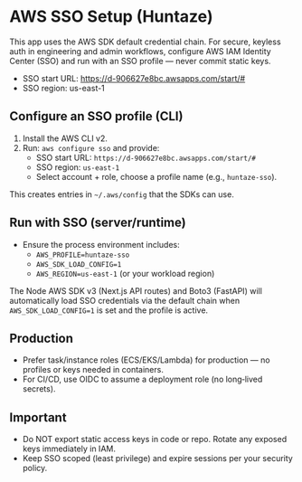 # AWS SSO Setup (Huntaze)

This app uses the AWS SDK default credential chain. For secure, keyless auth in engineering and admin workflows, configure AWS IAM Identity Center (SSO) and run with an SSO profile — never commit static keys.

- SSO start URL: https://d-906627e8bc.awsapps.com/start/#
- SSO region: us-east-1

## Configure an SSO profile (CLI)

1) Install the AWS CLI v2.
2) Run: `aws configure sso` and provide:
   - SSO start URL: `https://d-906627e8bc.awsapps.com/start/#`
   - SSO region: `us-east-1`
   - Select account + role, choose a profile name (e.g., `huntaze-sso`).

This creates entries in `~/.aws/config` that the SDKs can use.

## Run with SSO (server/runtime)

- Ensure the process environment includes:
  - `AWS_PROFILE=huntaze-sso`
  - `AWS_SDK_LOAD_CONFIG=1`
  - `AWS_REGION=us-east-1` (or your workload region)

The Node AWS SDK v3 (Next.js API routes) and Boto3 (FastAPI) will automatically load SSO credentials via the default chain when `AWS_SDK_LOAD_CONFIG=1` is set and the profile is active.

## Production

- Prefer task/instance roles (ECS/EKS/Lambda) for production — no profiles or keys needed in containers.
- For CI/CD, use OIDC to assume a deployment role (no long‑lived secrets).

## Important

- Do NOT export static access keys in code or repo. Rotate any exposed keys immediately in IAM.
- Keep SSO scoped (least privilege) and expire sessions per your security policy.
